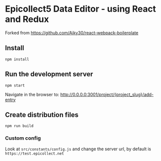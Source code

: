 # Epicollect5 Data Editor - using React and Redux 
Forked from https://github.com/Aiky30/react-webpack-boilerplate

## Install
```
npm install
```

## Run the development server
```
npm start
```

Navigate in the browser to: http://0.0.0.0:3001/project/{project_slug}/add-entry

## Create distribution files
```
npm run build
```

### Custom config
Look at `src/constants/config.js` and change the server url, by default is `https://test.epicollect.net`
